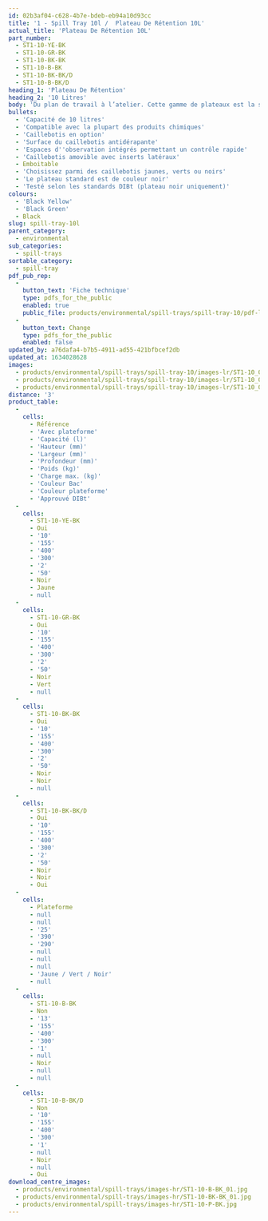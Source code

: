 ```yaml
---
id: 02b3af04-c628-4b7e-bdeb-eb94a10d93cc
title: '1 - Spill Tray 10l /  Plateau De Rétention 10L'
actual_title: 'Plateau De Rétention 10L'
part_number:
  - ST1-10-YE-BK
  - ST1-10-GR-BK
  - ST1-10-BK-BK
  - ST1-10-B-BK
  - ST1-10-BK-BK/D
  - ST1-10-B-BK/D
heading_1: 'Plateau De Rétention'
heading_2: '10 Litres'
body: 'Du plan de travail à l’atelier. Cette gamme de plateaux est la solution de rétention lors de la manutention de produits chimiques liquides ou dangereux.'
bullets:
  - 'Capacité de 10 litres'
  - 'Compatible avec la plupart des produits chimiques'
  - 'Caillebotis en option'
  - 'Surface du caillebotis antidérapante'
  - 'Espaces d''observation intégrés permettant un contrôle rapide'
  - 'Caillebotis amovible avec inserts latéraux'
  - Emboitable
  - 'Choisissez parmi des caillebotis jaunes, verts ou noirs'
  - 'Le plateau standard est de couleur noir'
  - 'Testé selon les standards DIBt (plateau noir uniquement)'
colours:
  - 'Black Yellow'
  - 'Black Green'
  - Black
slug: spill-tray-10l
parent_category:
  - environmental
sub_categories:
  - spill-trays
sortable_category:
  - spill-tray
pdf_pub_rep:
  -
    button_text: 'Fiche technique'
    type: pdfs_for_the_public
    enabled: true
    public_file: products/environmental/spill-trays/spill-tray-10/pdf-lr/EV-Spill-Tray-(10L)-TD_FR.pdf
  -
    button_text: Change
    type: pdfs_for_the_public
    enabled: false
updated_by: a76dafa4-b7b5-4911-ad55-421bfbcef2db
updated_at: 1634028628
images:
  - products/environmental/spill-trays/spill-tray-10/images-lr/ST1-10_01.jpg
  - products/environmental/spill-trays/spill-tray-10/images-lr/ST1-10_02.jpg
  - products/environmental/spill-trays/spill-tray-10/images-lr/ST1-10_03.jpg
distance: '3'
product_table:
  -
    cells:
      - Référence
      - 'Avec plateforme'
      - 'Capacité (l)'
      - 'Hauteur (mm)'
      - 'Largeur (mm)'
      - 'Profondeur (mm)'
      - 'Poids (kg)'
      - 'Charge max. (kg)'
      - 'Couleur Bac'
      - 'Couleur plateforme'
      - 'Approuvé DIBt'
  -
    cells:
      - ST1-10-YE-BK
      - Oui
      - '10'
      - '155'
      - '400'
      - '300'
      - '2'
      - '50'
      - Noir
      - Jaune
      - null
  -
    cells:
      - ST1-10-GR-BK
      - Oui
      - '10'
      - '155'
      - '400'
      - '300'
      - '2'
      - '50'
      - Noir
      - Vert
      - null
  -
    cells:
      - ST1-10-BK-BK
      - Oui
      - '10'
      - '155'
      - '400'
      - '300'
      - '2'
      - '50'
      - Noir
      - Noir
      - null
  -
    cells:
      - ST1-10-BK-BK/D
      - Oui
      - '10'
      - '155'
      - '400'
      - '300'
      - '2'
      - '50'
      - Noir
      - Noir
      - Oui
  -
    cells:
      - Plateforme
      - null
      - null
      - '25'
      - '390'
      - '290'
      - null
      - null
      - null
      - 'Jaune / Vert / Noir'
      - null
  -
    cells:
      - ST1-10-B-BK
      - Non
      - '13'
      - '155'
      - '400'
      - '300'
      - '1'
      - null
      - Noir
      - null
      - null
  -
    cells:
      - ST1-10-B-BK/D
      - Non
      - '10'
      - '155'
      - '400'
      - '300'
      - '1'
      - null
      - Noir
      - null
      - Oui
download_centre_images:
  - products/environmental/spill-trays/images-hr/ST1-10-B-BK_01.jpg
  - products/environmental/spill-trays/images-hr/ST1-10-BK-BK_01.jpg
  - products/environmental/spill-trays/images-hr/ST1-10-P-BK.jpg
---
```

